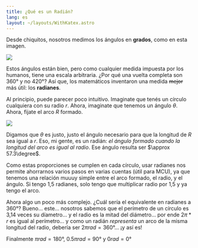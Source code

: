 ```yaml
---
title: ¿Qué es un Radián?
lang: es
layout: ~/layouts/WithKatex.astro
---
```


Desde chiquitos, nosotros medimos los ángulos en **grados**, como en esta imagen.

![](/images/radianes/grados.png)

Estos ángulos están bien, pero como cualquier medida impuesta por los humanos, tiene una escala arbitraria. ¿Por qué una vuelta completa son 360° y no 420°? Así que, los matemáticos inventaron una medida ~~mejor~~ más útil: los **radianes**.

Al principio, puede parecer poco intuitivo. Imaginate que tenés un círculo cualquiera con su radio $r$. Ahora, imaginate que tenemos un ángulo $\theta$. Ahora, fijate el arco $R$ formado.

![](/images/radianes/circulo.png)

Digamos que $\theta$ es justo, justo el ángulo necesario para que la longitud de $R$ sea igual a $r$. Eso, mi gente, es un radián: _el ángulo formado cuando la longitud del arco es igual al radio_. Ese ángulo resulta ser $\approx 57.3\degree$.

Como estas proporciones se cumplen en cada círculo, usar radianes nos permite ahorrarnos varios pasos en varias cuentas (útil para MCU), ya que tenemos una relación muuuy simple entre el arco formado, el radio, y el ángulo. Si tengo 1,5 radianes, solo tengo que multiplicar radio por 1,5 y ya tengo el arco.

Ahora algo un poco más complejo. ¿Cuál sería el equivalente en radianes a 360°? Bueno... este... nosotros sabemos que el perímetro de un círculo es 3,14 veces su díametro... y el radio es la mitad del diámetro... por ende $2\pi * r$ es igual al perímetro... y como un radián _representa_ un arco de la misma longitud del radio, debería ser $2\pi\unit{rad} = 360°$... ¡y así es!

Finalmente $\pi\unit{rad} = 180°$, $0.5\pi\unit{rad} = 90°$ y $0\unit{rad} = 0°$
